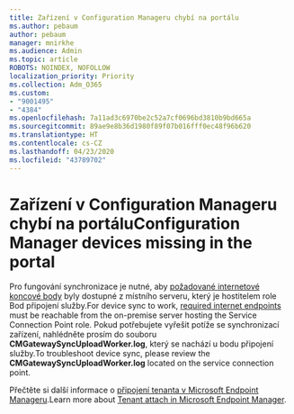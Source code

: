 ```yaml
---
title: Zařízení v Configuration Manageru chybí na portálu
ms.author: pebaum
author: pebaum
manager: mnirkhe
ms.audience: Admin
ms.topic: article
ROBOTS: NOINDEX, NOFOLLOW
localization_priority: Priority
ms.collection: Adm_O365
ms.custom:
- "9001495"
- "4384"
ms.openlocfilehash: 7a11ad3c6970be2c52a7cf0696bd3810b9bd665a
ms.sourcegitcommit: 89ae9e8b36d1980f89f07b016fff0ec48f96b620
ms.translationtype: HT
ms.contentlocale: cs-CZ
ms.lasthandoff: 04/23/2020
ms.locfileid: "43789702"
---
```

# <a name="configuration-manager-devices-missing-in-the-portal"></a><span data-ttu-id="2bd2d-102">Zařízení v Configuration Manageru chybí na portálu</span><span class="sxs-lookup"><span data-stu-id="2bd2d-102">Configuration Manager devices missing in the portal</span></span>

<span data-ttu-id="2bd2d-103">Pro fungování synchronizace je nutné, aby [požadované internetové koncové body](https://docs.microsoft.com/configmgr/tenant-attach/device-sync-actions#internet-endpoints) byly dostupné z místního serveru, který je hostitelem role Bod připojení služby.</span><span class="sxs-lookup"><span data-stu-id="2bd2d-103">For device sync to work, [required internet endpoints](https://docs.microsoft.com/configmgr/tenant-attach/device-sync-actions#internet-endpoints) must be reachable from the on-premise server hosting the Service Connection Point role.</span></span> <span data-ttu-id="2bd2d-104">Pokud potřebujete vyřešit potíže se synchronizací zařízení, nahlédněte prosím do souboru **CMGatewaySyncUploadWorker.log**, který se nachází u bodu připojení služby.</span><span class="sxs-lookup"><span data-stu-id="2bd2d-104">To troubleshoot device sync, please review the **CMGatewaySyncUploadWorker.log** located on the service connection point.</span></span>

<span data-ttu-id="2bd2d-105">Přečtěte si další informace o [připojení tenanta v Microsoft Endpoint Manageru](https://docs.microsoft.com/configmgr/tenant-attach/).</span><span class="sxs-lookup"><span data-stu-id="2bd2d-105">Learn more about [Tenant attach in Microsoft Endpoint Manager](https://docs.microsoft.com/configmgr/tenant-attach/).</span></span>
